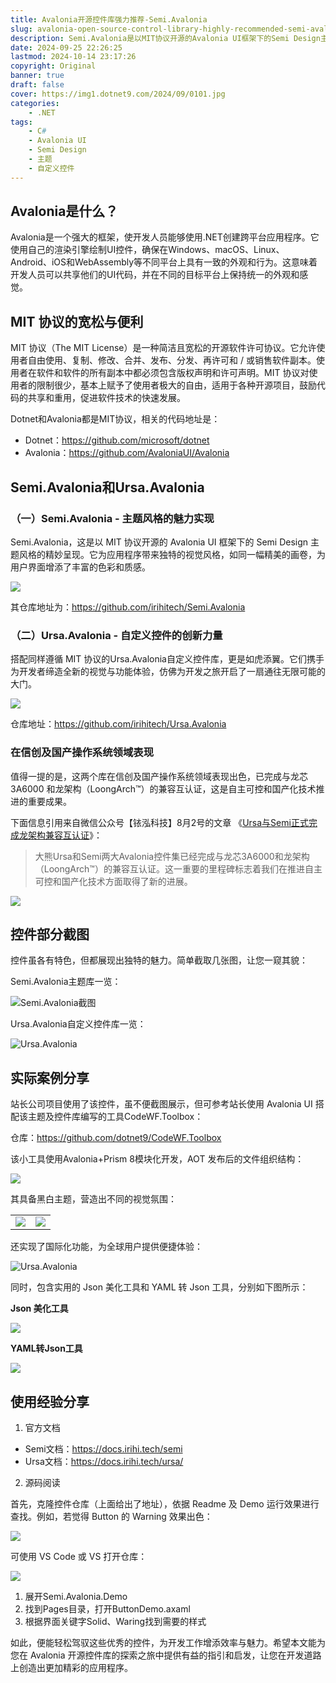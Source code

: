 ```yaml
---
title: Avalonia开源控件库强力推荐-Semi.Avalonia
slug: avalonia-open-source-control-library-highly-recommended-semi-avalonia
description: Semi.Avalonia是以MIT协议开源的Avalonia UI框架下的Semi Design主题风格实现，搭配Ursa.Avalonia自定义控件库，为开发者带来全新视觉与功能体验。
date: 2024-09-25 22:26:25
lastmod: 2024-10-14 23:17:26
copyright: Original
banner: true
draft: false
cover: https://img1.dotnet9.com/2024/09/0101.jpg
categories: 
    - .NET
tags: 
    - C#
    - Avalonia UI
    - Semi Design
    - 主题
    - 自定义控件
---
```


## Avalonia是什么？

Avalonia是一个强大的框架，使开发人员能够使用.NET创建跨平台应用程序。它使用自己的渲染引擎绘制UI控件，确保在Windows、macOS、Linux、Android、iOS和WebAssembly等不同平台上具有一致的外观和行为。这意味着开发人员可以共享他们的UI代码，并在不同的目标平台上保持统一的外观和感觉。

## MIT 协议的宽松与便利

MIT 协议（The MIT License）是一种简洁且宽松的开源软件许可协议。它允许使用者自由使用、复制、修改、合并、发布、分发、再许可和 / 或销售软件副本。使用者在软件和软件的所有副本中都必须包含版权声明和许可声明。MIT 协议对使用者的限制很少，基本上赋予了使用者极大的自由，适用于各种开源项目，鼓励代码的共享和重用，促进软件技术的快速发展。

Dotnet和Avalonia都是MIT协议，相关的代码地址是：

- Dotnet：https://github.com/microsoft/dotnet
- Avalonia：https://github.com/AvaloniaUI/Avalonia

##  Semi.Avalonia和Ursa.Avalonia

### （一）Semi.Avalonia - 主题风格的魅力实现

Semi.Avalonia，这是以 MIT 协议开源的 Avalonia UI 框架下的 Semi Design 主题风格的精妙呈现。它为应用程序带来独特的视觉风格，如同一幅精美的画卷，为用户界面增添了丰富的色彩和质感。

![](https://img1.dotnet9.com/2024/09/0101.jpg)

其仓库地址为：https://github.com/irihitech/Semi.Avalonia

### （二）Ursa.Avalonia - 自定义控件的创新力量

搭配同样遵循 MIT 协议的Ursa.Avalonia自定义控件库，更是如虎添翼。它们携手为开发者缔造全新的视觉与功能体验，仿佛为开发之旅开启了一扇通往无限可能的大门。

![](https://img1.dotnet9.com/2024/09/0102.png)

仓库地址：https://github.com/irihitech/Ursa.Avalonia

### 在信创及国产操作系统领域表现

值得一提的是，这两个库在信创及国产操作系统领域表现出色，已完成与龙芯 3A6000 和龙架构（LoongArch™）的兼容互认证，这是自主可控和国产化技术推进的重要成果。

下面信息引用来自微信公众号【铱泓科技】8月2号的文章 《[Ursa与Semi正式完成龙架构兼容互认证](https://mp.weixin.qq.com/s/bJhjnXtiG7zNXjFzhZb1Fg)》：

> 大熊Ursa和Semi两大Avalonia控件集已经完成与龙芯3A6000和龙架构（LoongArch™）的兼容互认证。这一重要的里程碑标志着我们在推进自主可控和国产化技术方面取得了新的进展。

![](https://img1.dotnet9.com/2024/09/0113.jpeg)

## 控件部分截图

控件虽各有特色，但都展现出独特的魅力。简单截取几张图，让您一窥其貌：

Semi.Avalonia主题库一览：

![Semi.Avalonia截图](https://img1.dotnet9.com/2024/09/0103.gif)

Ursa.Avalonia自定义控件库一览：

![Ursa.Avalonia](https://img1.dotnet9.com/2024/09/0104.gif)

## 实际案例分享

站长公司项目使用了该控件，虽不便截图展示，但可参考站长使用 Avalonia UI 搭配该主题及控件库编写的工具CodeWF.Toolbox：

仓库：https://github.com/dotnet9/CodeWF.Toolbox

该小工具使用Avalonia+Prism 8模块化开发，AOT 发布后的文件组织结构：

![](https://img1.dotnet9.com/2024/09/0105.png)

其具备黑白主题，营造出不同的视觉氛围：

<table>
    <tr>
    	<td><img src="https://img1.dotnet9.com/2024/09/0106.png" ></td>
    	<td><img src="https://img1.dotnet9.com/2024/09/0107.png" ></td>
    </tr>
</table>

还实现了国际化功能，为全球用户提供便捷体验：

![Ursa.Avalonia](https://img1.dotnet9.com/2024/09/0110.gif)

同时，包含实用的 Json 美化工具和 YAML 转 Json 工具，分别如下图所示：

**Json 美化工具**

![](https://img1.dotnet9.com/2024/09/0108.png)

**YAML转Json工具**

![](https://img1.dotnet9.com/2024/09/0109.png)

## 使用经验分享

1. 官方文档

- Semi文档：https://docs.irihi.tech/semi
- Ursa文档：https://docs.irihi.tech/ursa/

2. 源码阅读

首先，克隆控件仓库（上面给出了地址），依据 Readme 及 Demo 运行效果进行查找。例如，若觉得 Button 的 Warning 效果出色：

![](https://img1.dotnet9.com/2024/09/0111.png)

可使用 VS Code 或 VS 打开仓库：

![](https://img1.dotnet9.com/2024/09/0112.png)

1. 展开Semi.Avalonia.Demo
2. 找到Pages目录，打开ButtonDemo.axaml
3. 根据界面关键字Solid、Waring找到需要的样式

如此，便能轻松驾驭这些优秀的控件，为开发工作增添效率与魅力。希望本文能为您在 Avalonia 开源控件库的探索之旅中提供有益的指引和启发，让您在开发道路上创造出更加精彩的应用程序。